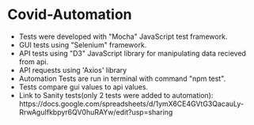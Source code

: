 # Covid-Automation
<ul>
<li>Tests were developed with "Mocha" JavaScript test framework.
<li>GUI tests using "Selenium" framework.
<li>API tests using "D3" JavaScript library for manipulating data recieved from api.
<li>API requests using 'Axios' library
<li>Automation Tests are run in terminal with command "npm test".
<li>Tests compare gui values to api values.

<li> Link to Sanity tests(only 2 tests were added to automation):
  https://docs.google.com/spreadsheets/d/1ymX6CE4GVtG3QacauLy-RrwAguIfkbpyr6QV0huRAYw/edit?usp=sharing
